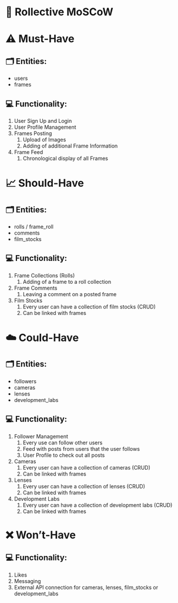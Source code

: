 # 🚩 Rollective MoSCoW

# ⚠️ Must-Have

## 🗂️ Entities:

- users
- frames

## 💻 Functionality:

1. User Sign Up and Login
2. User Profile Management
3. Frames Posting
    1. Upload of Images
    2. Adding of additional Frame Information
4. Frame Feed
    1. Chronological display of all Frames

# 📈 Should-Have

## 🗂️ Entities:

- rolls / frame_roll
- comments
- film_stocks

## 💻 Functionality:

1. Frame Collections (Rolls)
    1. Adding of a frame to a roll collection
2. Frame Comments
    1. Leaving a comment on a posted frame
3. Film Stocks
    1. Every user can have a collection of film stocks (CRUD)
    2. Can be linked with frames

# ☁️ Could-Have

## 🗂️ Entities:

- followers
- cameras
- lenses
- development_labs

## 💻 Functionality:

1. Follower Management
    1. Every use can follow other users
    2. Feed with posts from users that the user follows
    3. User Profile to check out all posts
2. Cameras
    1. Every user can have a collection of cameras (CRUD)
    2. Can be linked with frames
3. Lenses
    1. Every user can have a collection of lenses (CRUD)
    2. Can be linked with frames
4. Development Labs
    1. Every user can have a collection of development labs (CRUD)
    2. Can be linked with frames

# ❌ Won’t-Have

## 💻 Functionality:

1. Likes
2. Messaging
3. External API connection for cameras, lenses, film_stocks or development_labs